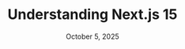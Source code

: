 ---
slug: understanding-next.js-15
title: Understanding Next.js 15
description: A deep dive into the latest features of Next.js 15.
imageUrl: /post-image.jpg
date: October 5, 2025
---